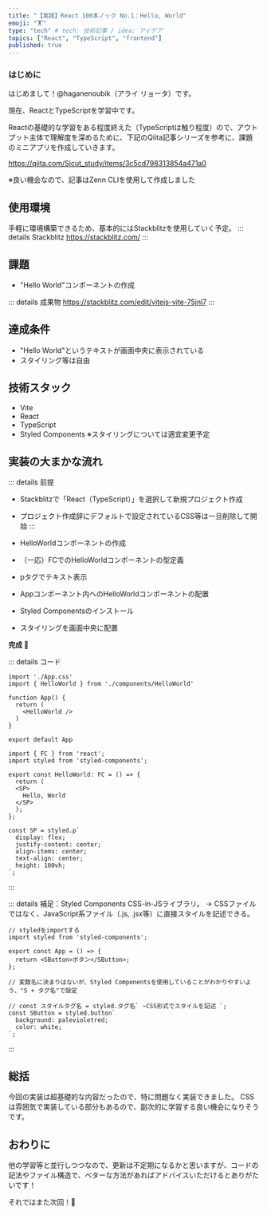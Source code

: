 ```yaml
---
title: "【実践】React 100本ノック No.1：Hello, World"
emoji: "🏋️"
type: "tech" # tech: 技術記事 / idea: アイデア
topics: ["React", "TypeScript", "frontend"]
published: true
---
```



### はじめに
はじめまして！@haganenoubik（アライ リョータ）です。

現在、ReactとTypeScriptを学習中です。

Reactの基礎的な学習をある程度終えた（TypeScriptは触り程度）ので、アウトプット主体で理解度を深めるために、下記のQiita記事シリーズを参考に、課題のミニアプリを作成していきます。

https://qiita.com/Sicut_study/items/3c5cd798313854a471a0


※良い機会なので、記事はZenn CLIを使用して作成しました


## 使用環境
手軽に環境構築できるため、基本的にはStackblitzを使用していく予定。
::: details Stackblitz
https://stackblitz.com/
:::


## 課題
- "Hello World"コンポーネントの作成

::: details 成果物
https://stackblitz.com/edit/vitejs-vite-75jnl7
:::


## 達成条件
- "Hello World"というテキストが画面中央に表示されている
- スタイリング等は自由

## 技術スタック
- Vite
- React
- TypeScript
- Styled Components ※スタイリングについては適宜変更予定

## 実装の大まかな流れ

::: details 前提
- Stackblitzで「React（TypeScript）」を選択して新規プロジェクト作成
- プロジェクト作成辞にデフォルトで設定されているCSS等は一旦削除して開始
:::

- HelloWorldコンポーネントの作成
- （一応）FCでのHelloWorldコンポーネントの型定義
- pタグでテキスト表示
- Appコンポーネント内へのHelloWorldコンポーネントの配置
- Styled Componentsのインストール
- スタイリングを画面中央に配置

**完成 🙌**

::: details コード
```ts:App.tsx
import './App.css'
import { HelloWorld } from './components/HelloWorld'

function App() {
  return (
    <HelloWorld />
  )
}

export default App
```

```ts:components/HelloWorld.tsx
import { FC } from 'react';
import styled from 'styled-components';

export const HelloWorld: FC = () => {
  return (
  <SP>
    Hello, World
  </SP>
  );
};

const SP = styled.p`
  display: flex;
  justify-content: center;
  align-items: center;
  text-align: center;
  height: 100vh;
`;
```
:::

::: details 補足：Styled Components
CSS-in-JSライブラリ。
→ CSSファイルではなく、JavaScript系ファイル（.js, .jsx等）に直接スタイルを記述できる。

```js:使用例
// styledをimportする
import styled from 'styled-components';

export const App = () => {
  return <SButton>ボタン</SButton>;
};

// 変数名に決まりはないが、Styled Componentsを使用していることがわかりやすいよう、"S + タグ名"で設定

// const スタイルタグ名 = styled.タグ名` ~CSS形式でスタイルを記述 `;
const SButton = styled.button`
  background: palevioletred;
  color: white;
`;

```

:::


## 総括
今回の実装は超基礎的な内容だったので、特に問題なく実装できました。
CSSは雰囲気で実装している部分もあるので、副次的に学習する良い機会になりそうです。

## おわりに
他の学習等と並行しつつなので、更新は不定期になるかと思いますが、コードの記法やファイル構造で、ベターな方法があればアドバイスいただけるとありがたいです！

それではまた次回！👋
